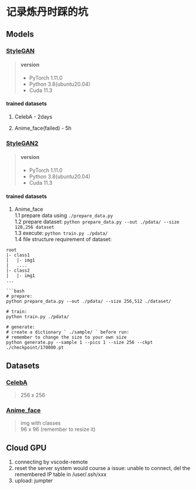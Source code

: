 # 记录炼丹时踩的坑

## Models

### [StyleGAN](https://github.com/pphui8/StyleGAN.pytorch)
> #### version
> - PyTorch  1.11.0
> - Python  3.8(ubuntu20.04)
> - Cuda  11.3
#### trained datasets
1. CelebA - 2days  

2. Anime_face(failed) - 5h  

### [StyleGAN2](https://github.com/pphui8/stylegan2-pytorch)
> #### version
> - PyTorch  1.11.0
> - Python  3.8(ubuntu20.04)
> - Cuda  11.3
#### trained datasets
1. Anime_face  
1.1 prepare data using ```./prepare_data.py```  
1.2 prepare dataset: ```python prepare_data.py --out ./pdata/ --size 128,256 dataset```  
1.3 execute: ```python train.py ./pdata/```  
1.4 file structure requirement of dataset:
```
root
|- class1
|   |- img1
|   ....
|- class2
|   |- img1
...

```bash
# prepare:
python prepare_data.py --out ./pdata/ --size 256,512 ./dataset/

# train:
python train.py ./pdata/

# generate:
# create a dictionary ` ./sample/ ` before run:
# remember to change the size to your own size
python generate.py --sample 1 --pics 1 --size 256 --ckpt ./checkpoint/170000.pt
```


## Datasets

### [CelebA](http://mmlab.ie.cuhk.edu.hk/projects/CelebA.html)
> 256 x 256

### [Anime_face](https://paperswithcode.com/dataset/anime-face-dataset-by-character-name)
> img with classes  
> 96 x 96 (remember to resize it)

## Cloud GPU
1. connecting by vscode-remote
2. reset the server system would course a issue: unable to connect, del the remembered IP table in /user/.ssh/xxx
3. upload: jumpter
